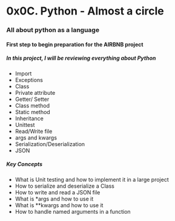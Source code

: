 # 0x0C. Python - Almost a circle
### All about python as a language
#### First step to begin preparation for the AIRBNB project
##### In this project, I will be reviewing everything about Python
- Import
- Exceptions
- Class
- Private attribute
- Getter/ Setter
- Class method
- Static method
- Inheritance
- Unittest
- Read/Write file
- args and kwargs
- Serialization/Deserialization
- JSON

##### Key Concepts
- What is Unit testing and how to implement it in a large project
- How to serialize and deserialize a Class
- How to write and read a JSON file
- What is *args and how to use it
- What is **kwargs and how to use it
- How to handle named arguments in a function
